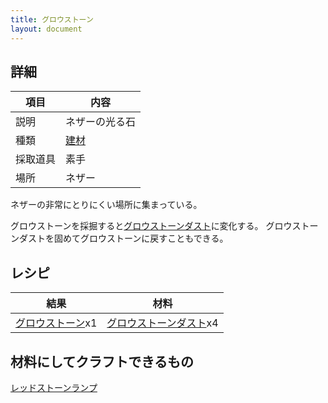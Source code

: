 ```yaml
---
title: グロウストーン
layout: document
---
```

## 詳細

|項目|内容|
|---|---|
|説明|ネザーの光る石|
|種類|[建材](建材)|
|採取道具|素手|
|場所|ネザー|

ネザーの非常にとりにくい場所に集まっている。

グロウストーンを採掘すると[グロウストーンダスト](グロウストーンダスト)に変化する。
グロウストーンダストを固めてグロウストーンに戻すこともできる。

## レシピ

|結果|材料|
|---|---|
|[グロウストーン](グロウストーン)x1|[グロウストーンダスト](グロウストーンダスト)x4|

## 材料にしてクラフトできるもの

[レッドストーンランプ](レッドストーンランプ)
